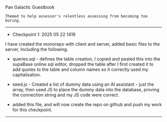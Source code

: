 Pan Galactic Guestbook

    Themed to help assessor's relentless assessing from becoming too boring.

---

- Checkpoint 1: 2025 05 22 1419

I have created the monorepo with client and server, added basic files to the server, Including the following.

- queries.sql - defines the table creation, I copied and pasted this into the supaBase online sql editor, dropped the table after I first created it to add quotes to the table and column names so it correctly used my capitalisation.
- seed.js - Created a list of dummy data using an AI assistant - just the array, then used JS to place the dummy data into the database, proving the connection string and my JS code were correct.

- added this file, and will now create the repo on github and push my work for this checkpoint.

---
